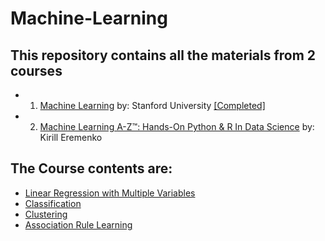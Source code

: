 # Machine-Learning

## This repository contains all the materials from 2 courses 
- 1) [Machine Learning](https://www.coursera.org/learn/machine-learning) by: Stanford University [[Completed]](https://www.coursera.org/account/accomplishments/certificate/CZQD57MXN6KT)
- 2) [Machine Learning A-Z™: Hands-On Python & R In Data Science](https://www.udemy.com/machinelearning/learn/v4/) by: Kirill Eremenko


## The Course contents are:
- [Linear Regression with Multiple Variables](https://github.com/souvikb07/Machine-Learning/tree/master/Linear%20Regression%20with%20Multiple%20Variables)
- [Classification](https://github.com/souvikb07/Machine-Learning/tree/master/Classification)
- [Clustering](https://github.com/souvikb07/Machine-Learning/blob/master/Clustering/README.md)
- [Association Rule Learning](https://github.com/souvikb07/Machine-Learning/tree/master/Association%20Rule%20Learning%20-%20Apriori)

